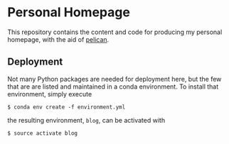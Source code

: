 # Personal Homepage

This repository contains the content and code for producing my personal homepage, with the aid of [pelican](http://blog.getpelican.com/).

## Deployment

Not many Python packages are needed for deployment here, but the few that are are listed and maintained in a conda environment. To install that environment, simply execute

``` shell
$ conda env create -f environment.yml
```

the resulting environment, `blog`, can be activated with

``` shell
$ source activate blog
```
